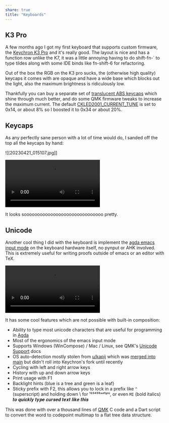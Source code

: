 ```yaml
---
share: true
title: "Keyboards"
---
```


## K3 Pro

A few months ago I got my first keyboard that supports custom firmware, the [Keychron K3 Pro](https://www.keychron.com/products/keychron-k3-pro-qmk-via-wireless-custom-mechanical-keyboard) and it's really good. The layout is nice and has a function row unlike the K7, it was a little annoying having to do shift-fn-\` to type tildes along with some IDE binds like fn-shift-6 for refactoring.

Out of the box the RGB on the K3 pro sucks, the (otherwise high quality) keycaps it comes with are opaque and have a wide base which blocks out the light, also the maximum brightness is ridiculously low.

Thankfully you can buy a separate set of [translucent ABS keycaps](https://www.keychron.com/products/low-profile-abs-full-set-keycap-set?variant=40332974948441) which shine through much better, and do some QMK firmware tweaks to increase the maximum current. The default [CKLED2001_CURRENT_TUNE](https://github.com/Keychron/qmk_firmware/blob/e4f4ceaf3f2e3d25fb282273a81f9b58790fc427/keyboards/keychron/k3_pro/ansi/rgb/config.h#L104) is set to 0x14, or about 8% so I boosted it to 0x34 or about 20%.

## Keycaps

As any perfectly sane person with a lot of time would do, I sanded off the top all the keycaps by hand:

![[20230421_015107.jpg]]

![type:video](20230416_151953_3.mp4)

It looks soooooooooooooooooooooooooooooo pretty.

## Unicode

Another cool thing I did with the keyboard is implement the [agda emacs input mode](https://agda.readthedocs.io/en/latest/tools/emacs-mode.html) on the keyboard hardware itself, no pynput or AHK involved. This is extremely useful for writing proofs outside of emacs or an editor with TeX.

![type:video](20230421_025001.mp4)

It has some cool features which are not possible with built-in composition:

* Ability to type most unicode characters that are useful for programming in [Agda](https://wiki.portal.chalmers.se/agda/pmwiki.php)
* Most of the ergonomics of the emacs input mode 
* Supports Windows (WinCompose) / Mac / Linux, see QMK's [Unicode Support](https://github.com/qmk/qmk_firmware/blob/master/docs/feature_unicode.md) docs
* OS auto-detection mostly stolen from [u/kapij](https://www.reddit.com/r/olkb/comments/x1ezbg/way_to_detect_host_os_in_qmk/) which was [merged into main](https://github.com/qmk/qmk_firmware/blob/master/docs/feature_os_detection.md) but didn't roll into Keychron's fork until recently
* Cycling with left and right arrow keys
* History with up and down arrow keys
* Print usage with F1
* Backlight hints (blue is a tree and green is a leaf)
* Sticky prefix with F2, this allows you to lock in a prefix like ` ^ ` (superscript) and holding down \\ for ¹²³⁴⁵⁶ᵃᵈᶠᵍʰʲ, or even `MI` (bold italics) 𝒕𝒐 𝒒𝒖𝒊𝒄𝒌𝒍𝒚 𝒕𝒚𝒑𝒆 𝒄𝒖𝒓𝒔𝒆𝒅 𝒕𝒆𝒙𝒕 𝒍𝒊𝒌𝒆 𝒕𝒉𝒊𝒔

This was done with over a thousand lines of [QMK](https://github.com/Keychron/qmk_firmware/tree/bluetooth_playground/keyboards/keychron/k3_pro) C code and a Dart script to convert the word to codepoint multimap to a flat tree data structure.